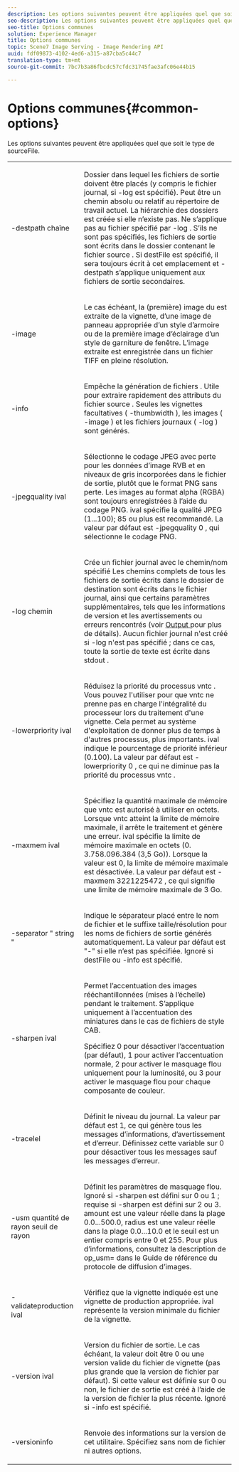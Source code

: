 ```yaml
---
description: Les options suivantes peuvent être appliquées quel que soit le type de sourceFile.
seo-description: Les options suivantes peuvent être appliquées quel que soit le type de sourceFile.
seo-title: Options communes
solution: Experience Manager
title: Options communes
topic: Scene7 Image Serving - Image Rendering API
uuid: fdf09873-4102-4ed6-a315-a87cba5c44c7
translation-type: tm+mt
source-git-commit: 7bc7b3a86fbcdc57cfdc31745fae3afc06e44b15

---
```



# Options communes{#common-options}

Les options suivantes peuvent être appliquées quel que soit le type de sourceFile.

<table id="simpletable_3BFC3737C891411D84405CEEF6B19542"> 
 <tr class="strow"> 
  <td class="stentry"> <p> <span class="codeph"> -destpath <span class="varname"> chaîne </span></span> </p> </td> 
  <td class="stentry"> <p>Dossier dans lequel les fichiers de sortie doivent être placés (y compris le fichier journal, si <span class="codeph"> -log </span> est spécifié). Peut être un chemin absolu ou relatif au répertoire de travail actuel. La hiérarchie des dossiers est créée si elle n’existe pas. Ne s’applique pas au fichier spécifié par <span class="codeph"> -log </span>. S’ils ne sont pas spécifiés, les fichiers de sortie sont écrits dans le dossier contenant le <span class="varname"> fichier source </span> . Si <span class="varname"> destFile </span> est spécifié, il sera toujours écrit à cet emplacement et <span class="codeph"> -destpath </span> s’applique uniquement aux fichiers de sortie secondaires. </p> </td> 
 </tr> 
 <tr class="strow"> 
  <td class="stentry"> <p> <span class="codeph"> -image </span> </p> </td> 
  <td class="stentry"> <p>Le cas échéant, la (première) image  du est extraite de la vignette, d’une image de panneau appropriée d’un style d’armoire ou de la première image d’éclairage d’un style de garniture de fenêtre. L’image extraite est enregistrée dans un fichier TIFF en pleine résolution. </p> </td> 
 </tr> 
 <tr class="strow"> 
  <td class="stentry"> <p> <span class="codeph"> -info </span> </p> </td> 
  <td class="stentry"> <p>Empêche la génération de fichiers . Utile pour extraire rapidement des attributs du <span class="varname"> fichier source </span>. Seules les vignettes facultatives ( <span class="codeph"> -thumbwidth </span>), les images ( <span class="codeph"> -image </span>) et les fichiers journaux ( <span class="codeph"> -log </span>) sont générés. </p> </td> 
 </tr> 
 <tr class="strow"> 
  <td class="stentry"> <p> <span class="codeph"> -jpegquality <span class="varname"> ival </span></span> </p> </td> 
  <td class="stentry"> <p>Sélectionne le codage JPEG avec perte pour les données d’image RVB et en niveaux de gris incorporées dans le fichier de sortie, plutôt que le format PNG sans perte. Les images au format alpha (RGBA) sont toujours enregistrées à l’aide du codage PNG. <span class="varname"> ival </span> spécifie la qualité JPEG (1...100); 85 ou plus est recommandé. La valeur par défaut est <span class="codeph"> -jpegquality 0 </span>, qui sélectionne le codage PNG. </p> </td> 
 </tr> 
 <tr class="strow"> 
  <td class="stentry"> <p> <span class="codeph"> -log <span class="varname"> chemin </span></span> </p> </td> 
  <td class="stentry"> <p>Crée un fichier journal avec le chemin/nom spécifié Les chemins complets de tous les fichiers de sortie écrits dans le dossier de destination sont écrits dans le fichier journal, ainsi que certains paramètres supplémentaires, tels que les informations de version et les avertissements ou erreurs rencontrés (voir <a href="../../../../ir-api/vntc/utilities/c-ir-vignette-converter-vntc/r-ir-output.md#reference-c51e30b721eb416bb646089f0ac045c5" type="reference" format="dita" scope="local"> Output </a> pour plus de détails). Aucun fichier journal n'est créé si <span class="codeph"> -log </span> n'est pas spécifié ; dans ce cas, toute la sortie de texte est écrite dans <span class="codeph"> stdout </span>. </p> </td> 
 </tr> 
 <tr class="strow"> 
  <td class="stentry"> <p> <span class="codeph"> -lowerpriority <span class="varname"> ival </span></span> </p> </td> 
  <td class="stentry"> <p>Réduisez la priorité du processus <span class="filepath"> vntc </span> . Vous pouvez l'utiliser pour que <span class="filepath"> vntc </span> ne prenne pas en charge l'intégralité du processeur lors du traitement d'une vignette. Cela permet au système d'exploitation de donner plus de temps à d'autres processus, plus importants. <span class="varname"> ival </span> indique le pourcentage de priorité inférieur (0.100). La valeur par défaut est <span class="codeph"> -lowerpriority 0 </span>, ce qui ne diminue pas la priorité du <span class="filepath"> processus vntc </span> . </p> </td> 
 </tr> 
 <tr class="strow"> 
  <td class="stentry"> <p> <span class="codeph"> -maxmem <span class="varname"> ival </span></span> </p> </td> 
  <td class="stentry"> <p>Spécifiez la quantité maximale de mémoire que <span class="filepath"> vntc </span> est autorisé à utiliser en octets. Lorsque <span class="filepath"> vntc </span> atteint la limite de mémoire maximale, il arrête le traitement et génère une erreur. <span class="varname"> ival </span> spécifie la limite de mémoire maximale en octets (0. 3.758.096.384 (3,5 Go)). Lorsque <span class="varname"> la valeur </span> est 0, la limite de mémoire maximale est désactivée. La valeur par défaut est <span class="codeph"> -maxmem 3221225472 </span>, ce qui signifie une limite de mémoire maximale de 3 Go. </p> </td> 
 </tr> 
 <tr class="strow"> 
  <td class="stentry"> <p> <span class="codeph"> -separator " <span class="varname"> string </span>" </span> </p> </td> 
  <td class="stentry"> <p>Indique le séparateur placé entre le nom de fichier et le suffixe taille/résolution pour les noms de fichiers de sortie générés automatiquement. La valeur par défaut est "-" si elle n’est pas spécifiée. Ignoré si <span class="varname"> destFile </span> ou <span class="codeph"> -info </span> est spécifié. </p> </td> 
 </tr> 
 <tr class="strow"> 
  <td class="stentry"> <p> <span class="codeph"> -sharpen <span class="varname"> ival </span></span> </p> </td> 
  <td class="stentry"> <p>Permet l’accentuation des images rééchantillonnées (mises à l’échelle) pendant le traitement. S’applique uniquement à l’accentuation des miniatures dans le cas de fichiers de style CAB. </p> <p>Spécifiez 0 pour désactiver l’accentuation (par défaut), 1 pour activer l’accentuation normale, 2 pour activer le masquage flou uniquement pour la luminosité, ou 3 pour activer le masquage flou pour chaque composante de couleur. </p> </td> 
 </tr> 
 <tr class="strow"> 
  <td class="stentry"> <p> <span class="codeph"> -tracelel </span> </p> </td> 
  <td class="stentry"> <p>Définit le niveau du journal. La valeur par défaut est 1, ce qui génère tous les messages d’informations, d’avertissement et d’erreur. Définissez cette variable sur 0 pour désactiver tous les messages sauf les messages d’erreur. </p> </td> 
 </tr> 
 <tr class="strow"> 
  <td class="stentry"> <p> <span class="codeph"> -usm <span class="varname"> quantité </span> de rayon <span class="varname"> seuil </span> de rayon <span class="varname"> </span></span> </p> </td> 
  <td class="stentry"> <p>Définit les paramètres de masquage flou. Ignoré si <span class="codeph"> -sharpen </span> est défini sur 0 ou 1 ; requise si <span class="codeph"> -sharpen </span> est défini sur 2 ou 3. <span class="varname"> amount </span> est une valeur réelle dans la plage 0.0...500.0, <span class="varname"> radius </span> est une valeur réelle dans la plage 0.0...10.0 et le seuil <span class="varname"> </span> est un entier compris entre 0 et 255. Pour plus d’informations, consultez la description de <span class="codeph"> op_usm= </span> dans le Guide de référence du protocole de diffusion d’images. </p> </td> 
 </tr> 
 <tr class="strow"> 
  <td class="stentry"> <p> <span class="codeph"> -validateproduction <span class="varname"> ival </span></span> </p> </td> 
  <td class="stentry"> <p>Vérifiez que la vignette indiquée est une vignette de production appropriée. <span class="varname"> ival </span> représente la version minimale du fichier de la vignette. </p> </td> 
 </tr> 
 <tr class="strow"> 
  <td class="stentry"> <p> <span class="codeph"> -version <span class="varname"> ival </span></span> </p> </td> 
  <td class="stentry"> <p>Version du fichier de sortie. Le cas échéant, la valeur doit être 0 ou une version valide du fichier de vignette (pas plus grande que la version de fichier par défaut). Si cette valeur est définie sur 0 ou non, le fichier de sortie est créé à l’aide de la version de fichier la plus récente. Ignoré si <span class="codeph"> -info </span> est spécifié. </p> </td> 
 </tr> 
 <tr class="strow"> 
  <td class="stentry"> <p> <span class="codeph"> -versioninfo </span> </p> </td> 
  <td class="stentry"> <p>Renvoie des informations sur la version de cet utilitaire. Spécifiez sans nom de fichier ni autres options. </p> </td> 
 </tr> 
</table>

